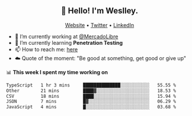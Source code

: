<h2 align="center">👋 Hello! I'm Weslley.</h2>
<p align="center">
  <a href="http://weslleyneri.com.br">Website</a> •
  <a href="https://twitter.com/Weslley_Neri">Twitter</a> •
  <a href="https://www.linkedin.com/in/weslley-neri-3658908b">LinkedIn</a>
</p>


- 🔭 I’m currently working at [@MercadoLibre](https://github.com/mercadolibre)
- 🌱 I’m currently learning **Penetration Testing**
- 📫 How to reach me: [here](mailto:weslley39@gmail.com)
- ☁️ Quote of the moment: "Be good at something, get good or give up"

📊 **This week I spent my time working on**
<!--START_SECTION:waka-->

```txt
TypeScript   1 hr 3 mins     ██████████████░░░░░░░░░░░   55.55 %
Other        21 mins         ████▓░░░░░░░░░░░░░░░░░░░░   18.53 %
CSV          18 mins         ████░░░░░░░░░░░░░░░░░░░░░   15.94 %
JSON         7 mins          █▓░░░░░░░░░░░░░░░░░░░░░░░   06.29 %
JavaScript   4 mins          █░░░░░░░░░░░░░░░░░░░░░░░░   03.68 %
```

<!--END_SECTION:waka-->

<!-- Inspired by https://github.com/gruselhaus/gruselhaus -->